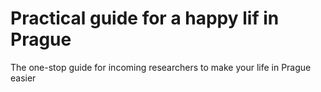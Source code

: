 # Practical guide for a happy lif in Prague
The one-stop guide for incoming researchers to make your life in Prague easier
